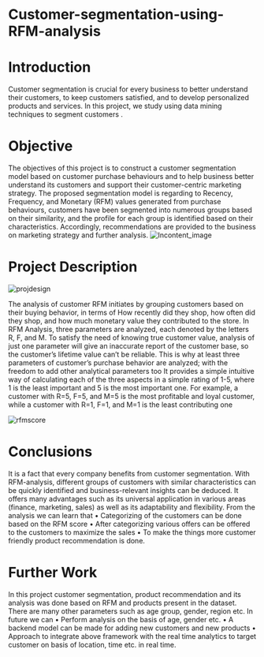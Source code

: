 
# Customer-segmentation-using-RFM-analysis
# Introduction
Customer segmentation is crucial for every business to better understand their customers, to keep customers satisfied, and to develop personalized products and services. In this project, we study using data mining techniques to segment customers . 

# Objective
The objectives of this project is to construct a customer segmentation model based on customer purchase behaviours and to help business better understand its customers and support their customer-centric marketing strategy. The proposed segmentation model is regarding to Recency, Frequency, and Monetary (RFM) values generated from purchase behaviours, customers have been segmented into numerous groups based on their similarity, and the profile for each group is identified based on their characteristics. Accordingly, recommendations are provided to the business on marketing strategy and further analysis.
![Incontent_image](https://user-images.githubusercontent.com/67309506/121683959-bdb4a500-cac6-11eb-8592-e058a38415b0.png)

# Project Description

![projdesign](https://user-images.githubusercontent.com/67309506/121684570-885c8700-cac7-11eb-8bb5-920a44edc2e4.JPG)

The analysis of customer RFM initiates by grouping customers based on their buying behavior, in terms of How recently did they shop, how often did they shop, and how much monetary value they contributed to the store.
In RFM Analysis, three parameters are analyzed, each denoted by the letters R, F, and M. To satisfy the need of knowing true customer value, analysis of just one parameter will give an inaccurate report of the customer base, so the customer’s lifetime value can’t be reliable. This is why at least three parameters of customer’s purchase behavior are analyzed; with the freedom to add other analytical parameters too
It provides a simple intuitive way of calculating each of the three aspects in a simple rating of 1-5, where 1 is the least important and 5 is the most important one. For example, a customer with R=5, F=5, and M=5 is the most profitable and loyal customer, while a customer with R=1, F=1, and M=1 is the least contributing one

![rfmscore](https://user-images.githubusercontent.com/67309506/121684831-e8ebc400-cac7-11eb-9e3f-36082901dae5.JPG)

# Conclusions 
It is a fact that every company benefits from customer segmentation. With RFM-analysis, different groups of customers with similar characteristics can be quickly identified and business-relevant insights can be deduced. It offers many advantages such as its universal application in various areas (finance, marketing, sales) as well as its adaptability and flexibility. 
From the analysis we can learn that
•	Categorizing of the customers can be done based on the RFM score
•	After categorizing various offers can be offered to the customers to maximize the sales
•	To make the things more customer friendly product recommendation is done.

# Further Work
In this project customer segmentation, product recommendation and its analysis was done based on RFM and products present in the dataset. There are many other parameters such as age group, gender, region etc.
In future we can
•	Perform analysis on the basis of age, gender etc.
•	A backend model can be made for adding new customers and new products
•	Approach to integrate above framework with the real time analytics to target customer on basis of location,
time etc. in real time.




